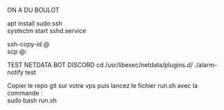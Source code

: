 ON A DU BOULOT

apt install sudo ssh  
systectm start sshd.service

ssh-copy-id <username>@<ip>  
scp <file> <username>@<ip>:<path>

TEST NETDATA BOT DISCORD
cd /usr/libexec/netdata/plugins.d/
./alarm-notify test

Copier le repo git sur votre vps puis lancez le fichier run.sh avec la commande :  
sudo bash run.sh